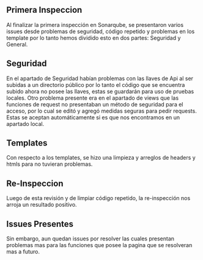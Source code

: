 
## Primera Inspeccion

Al finalizar la primera inspección en Sonarqube, se presentaron varios issues desde problemas de seguridad, código repetido y problemas en los template por lo tanto hemos dividido esto en dos partes: Seguridad y General.

## Seguridad

En el apartado de Seguridad habían problemas con las llaves de Api al ser subidas a un directorio público por lo tanto el código que se encuentra subido ahora no posee las llaves, estas se guardarán para uso de pruebas locales.
Otro problema presente era en el apartado de views que las funciones de request no presentaban un método de seguridad para el acceso, por lo cual se editó y agregó medidas seguras para pedir requests. Estas se aceptan automáticamente si es que nos encontramos en un apartado local.

## Templates

Con respecto a los templates, se hizo una limpieza y arreglos de headers y htmls para no tuvieran problemas.

## Re-Inspeccion

Luego de esta revisión y de limpiar código repetido, la re-inspección nos arroja un resultado positivo.

## Issues Presentes
Sin embargo, aun quedan issues por resolver las cuales presentan problemas mas para las funciones que posee la pagina que se resolveran mas a futuro.
